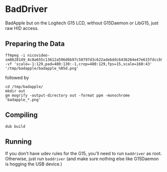 BadDriver
=========

BadApple but on the Logitech G15 LCD, without G15Daemon or LibG15, just raw HID access.

Preparing the Data
------------------

```
ffmpeg -i nicovideo-sm8628149_4c8a655c13612a596d6b97c58797d3c622adebddc6436264e47e615fdccb9d21.mp4 -vf 'scale=-1:129,pad=480:130:-1,crop=480:129,fps=15,scale=160:43' '/tmp/badapple/badapple_%05d.png'
```
followed by
```
cd /tmp/badapple/
mkdir out
gm mogrify -output-directory out -format ppm -monochrome 'badapple_*.png'
```


Compiling
---------

```
dub build
```


Running
-------

If you don't have udev rules for the G15, you'll need to run `baddriver` as root. Otherwise, just run `baddriver` (and make sure nothing else like G15Daemon is hogging the USB device.)
